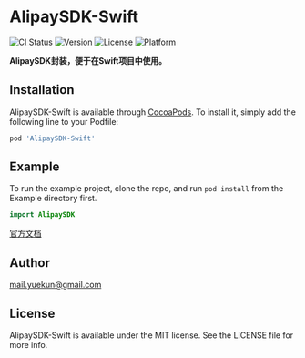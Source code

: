 # AlipaySDK-Swift

[![CI Status](https://img.shields.io/travis/mail.yuekun@gmail.com/AlipaySDK-Swift.svg?style=flat)](https://travis-ci.org/mail.yuekun@gmail.com/AlipaySDK-Swift)
[![Version](https://img.shields.io/cocoapods/v/AlipaySDK-Swift.svg?style=flat)](https://cocoapods.org/pods/AlipaySDK-Swift)
[![License](https://img.shields.io/cocoapods/l/AlipaySDK-Swift.svg?style=flat)](https://cocoapods.org/pods/AlipaySDK-Swift)
[![Platform](https://img.shields.io/cocoapods/p/AlipaySDK-Swift.svg?style=flat)](https://cocoapods.org/pods/AlipaySDK-Swift)

**AlipaySDK封装，便于在Swift项目中使用。**

## Installation

AlipaySDK-Swift is available through [CocoaPods](https://cocoapods.org). To install
it, simply add the following line to your Podfile:

```ruby
pod 'AlipaySDK-Swift'
```

## Example

To run the example project, clone the repo, and run `pod install` from the Example directory first.

```swift
import AlipaySDK
```

[官方文档]([https://opendocs.alipay.com/open/204/105295#iOS%E8%B0%83%E7%94%A8%E8%AF%B4%E6%98%8E](https://opendocs.alipay.com/open/204/105295#iOS调用说明))


## Author

mail.yuekun@gmail.com

## License

AlipaySDK-Swift is available under the MIT license. See the LICENSE file for more info.

